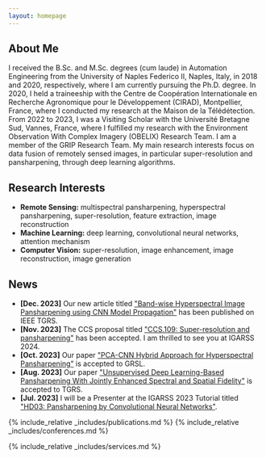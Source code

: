 ```yaml
---
layout: homepage
---
```


## About Me

I received the B.Sc. and M.Sc. degrees (cum laude) in Automation Engineering from the University of Naples Federico II, Naples, Italy, in 2018 and 2020, respectively, where I am currently pursuing the Ph.D. degree. In 2020, I held a traineeship with the Centre de Coopération Internationale en Recherche Agronomique pour le Développement (CIRAD), Montpellier, France, where I conducted my research at the Maison de la Télédétection. From 2022 to 2023, I was a Visiting Scholar with the Université Bretagne Sud, Vannes, France, where I fulfilled my research with the Environment Observation With Complex Imagery (OBELIX) Research Team. I am a member of the GRIP Research Team. My main research interests focus on data fusion of remotely sensed images, in particular super-resolution and pansharpening, through deep learning algorithms.

## Research Interests

- **Remote Sensing:** multispectral pansharpening, hyperspectral pansharpening, super-resolution, feature extraction, image reconstruction
- **Machine Learning:** deep learning, convolutional neural networks, attention mechanism
- **Computer Vision:** super-resolution, image enhancement, image reconstruction, image generation


## News
- **[Dec. 2023]** Our new article titled ["Band-wise Hyperspectral Image Pansharpening using CNN Model Propagation"](https://ieeexplore.ieee.org/document/10341305) has been published on IEEE TGRS.
- **[Nov. 2023]** The CCS proposal titled ["CCS.109: Super-resolution and pansharpening"](https://www.2024.ieeeigarss.org/community_contributed_sessions.php) has been accepted. I am thrilled to see you at IGARSS 2024.
- **[Oct. 2023]** Our paper ["PCA-CNN Hybrid Approach for Hyperspectral Pansharpening"](https://ieeexplore.ieee.org/abstract/document/10288481) is accepted to GRSL.
- **[Aug. 2023]** Our paper ["Unsupervised Deep Learning-Based Pansharpening With Jointly Enhanced Spectral and Spatial Fidelity"](https://ieeexplore.ieee.org/abstract/document/10198408) is accepted to TGRS.
- **[Jul. 2023]** I will be a Presenter at the IGARSS 2023 Tutorial titled ["HD03: Pansharpening by Convolutional Neural Networks"](https://2023.ieeeigarss.org/tutorials.php#tut107).

{% include_relative _includes/publications.md %}
{% include_relative _includes/conferences.md %}

{% include_relative _includes/services.md %}
